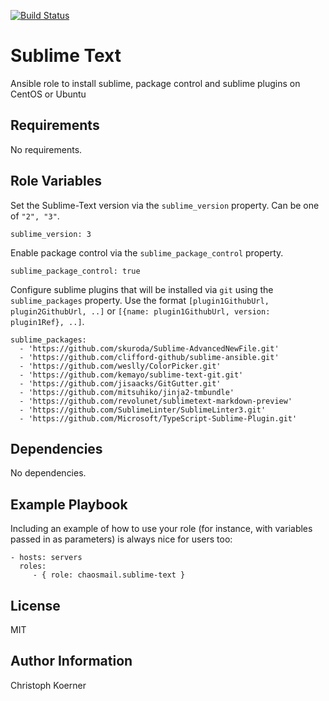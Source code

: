 [![Build Status](https://travis-ci.org/chaosmail/ansible-roles-sublime-text.svg?branch=master)](https://travis-ci.org/chaosmail/ansible-roles-sublime-text)

Sublime Text
============

Ansible role to install sublime, package control and sublime plugins on CentOS or Ubuntu

Requirements
------------

No requirements.

Role Variables
--------------

Set the Sublime-Text version via the `sublime_version` property. Can be one of `"2", "3"`.

    sublime_version: 3

Enable package control via the `sublime_package_control` property.

    sublime_package_control: true

Configure sublime plugins that will be installed via `git` using the `sublime_packages` property. Use the format `[plugin1GithubUrl, plugin2GithubUrl, ..]` or `[{name: plugin1GithubUrl, version: plugin1Ref}, ..]`.

    sublime_packages:
      - 'https://github.com/skuroda/Sublime-AdvancedNewFile.git'
      - 'https://github.com/clifford-github/sublime-ansible.git'
      - 'https://github.com/weslly/ColorPicker.git'
      - 'https://github.com/kemayo/sublime-text-git.git'
      - 'https://github.com/jisaacks/GitGutter.git'
      - 'https://github.com/mitsuhiko/jinja2-tmbundle'
      - 'https://github.com/revolunet/sublimetext-markdown-preview'
      - 'https://github.com/SublimeLinter/SublimeLinter3.git'
      - 'https://github.com/Microsoft/TypeScript-Sublime-Plugin.git'

Dependencies
------------

No dependencies.

Example Playbook
----------------

Including an example of how to use your role (for instance, with variables passed in as parameters) is always nice for users too:

    - hosts: servers
      roles:
         - { role: chaosmail.sublime-text }

License
-------

MIT

Author Information
------------------

Christoph Koerner

